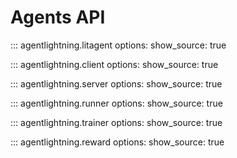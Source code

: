 # Agents API

::: agentlightning.litagent
    options:
      show_source: true

::: agentlightning.client
    options:
      show_source: true

::: agentlightning.server
    options:
      show_source: true

::: agentlightning.runner
    options:
      show_source: true

::: agentlightning.trainer
    options:
      show_source: true

::: agentlightning.reward
    options:
      show_source: true
